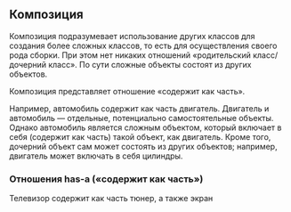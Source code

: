 ## Композиция

Композиция подразумевает использование других классов для создания более сложных классов, то есть для осуществления своего рода сборки. При этом нет никаких отношений «родительский класс/дочерний класс». По сути сложные
объекты состоят из других объектов.

Композиция представляет отношение «содержит как часть».

Например, автомобиль содержит как часть двигатель. Двигатель и автомобиль — отдельные, потенциально самостоятельные объекты. Однако автомобиль является сложным объектом, который включает в себя (содержит как
часть) такой объект, как двигатель. Кроме того, дочерний объект сам может состоять из других объектов; например, двигатель может включать в себя цилиндры.


### Отношения has-a («содержит как часть»)

Телевизор содержит как часть тюнер, а также экран